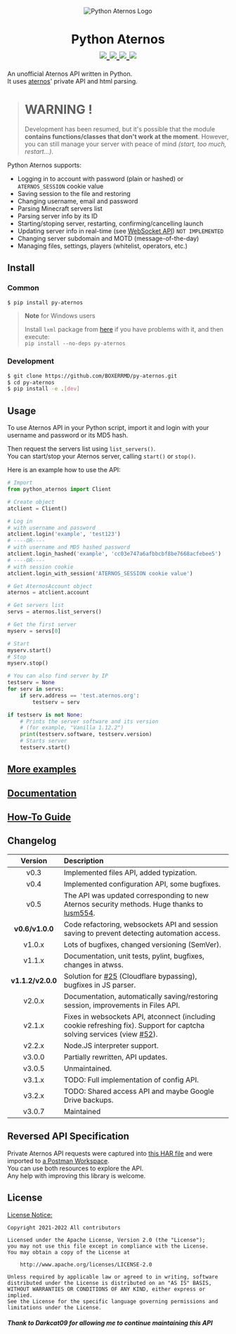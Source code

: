 <div align="center">
    <img src="https://i.ibb.co/3RXcXJ1/aternos-400.png" alt="Python Aternos Logo">
    <h1>
        Python Aternos
        <div>
            <a href="https://pypi.org/project/python-aternos/">
                <img src="https://img.shields.io/pypi/v/python-aternos">
            </a>
            <a href="https://www.apache.org/licenses/LICENSE-2.0.html">
                <img src="https://img.shields.io/pypi/l/python-aternos">
            </a>
            <a href="https://github.com/DarkCat09/python-aternos/commits">
                <img src="https://img.shields.io/github/last-commit/DarkCat09/python-aternos">
            </a>
            <a href="https://github.com/DarkCat09/python-aternos/issues">
                <img src="https://img.shields.io/github/issues/DarkCat09/python-aternos">
            </a>
        </div>
    </h1>
</div>

An unofficial Aternos API written in Python.  
It uses [aternos](https://aternos.org/)' private API and html parsing.

> # WARNING !
> Development has been resumed, but it's possible that the module **contains functions/classes that don't work at the moment**. 
> However, you can still manage your server with peace of mind *(start, too much, restart...)*.

Python Aternos supports:

 - Logging in to account with password (plain or hashed) or `ATERNOS_SESSION` cookie value
 - Saving session to the file and restoring
 - Changing username, email and password
 - Parsing Minecraft servers list
 - Parsing server info by its ID
 - Starting/stoping server, restarting, confirming/cancelling launch
 - Updating server info in real-time (see [WebSocket API](https://python-aternos.codeberg.page/howto/websocket)) `NOT IMPLEMENTED`
 - Changing server subdomain and MOTD (message-of-the-day)
 - Managing files, settings, players (whitelist, operators, etc.)

## Install

### Common
```bash
$ pip install py-aternos
```
> **Note** for Windows users
>
> Install `lxml` package from [here](https://www.lfd.uci.edu/~gohlke/pythonlibs/#lxml)
> if you have problems with it, and then execute:  
> `pip install --no-deps py-aternos`

### Development
```bash
$ git clone https://github.com/BOXERRMD/py-aternos.git
$ cd py-aternos
$ pip install -e .[dev]
```

## Usage
To use Aternos API in your Python script, import it
and login with your username and password or its MD5 hash.

Then request the servers list using `list_servers()`.  
You can start/stop your Aternos server, calling `start()` or `stop()`.

Here is an example how to use the API:
```python
# Import
from python_aternos import Client

# Create object
atclient = Client()

# Log in
# with username and password
atclient.login('example', 'test123')
# ----OR----
# with username and MD5 hashed password
atclient.login_hashed('example', 'cc03e747a6afbbcbf8be7668acfebee5')
# ----OR----
# with session cookie
atclient.login_with_session('ATERNOS_SESSION cookie value')

# Get AternosAccount object
aternos = atclient.account

# Get servers list
servs = aternos.list_servers()

# Get the first server
myserv = servs[0]

# Start
myserv.start()
# Stop
myserv.stop()

# You can also find server by IP
testserv = None
for serv in servs:
    if serv.address == 'test.aternos.org':
        testserv = serv

if testserv is not None:
    # Prints the server software and its version
    # (for example, "Vanilla 1.12.2")
    print(testserv.software, testserv.version)
    # Starts server
    testserv.start()
```

## [More examples](https://github.com/DarkCat09/python-aternos/tree/main/examples)

## [Documentation](https://python-aternos.codeberg.page)

## [How-To Guide](https://python-aternos.codeberg.page/howto/auth)

## Changelog
|      Version      | Description                                                                                                                                                                     |
|:-----------------:|:--------------------------------------------------------------------------------------------------------------------------------------------------------------------------------|
|       v0.3        | Implemented files API, added typization.                                                                                                                                        |
|       v0.4        | Implemented configuration API, some bugfixes.                                                                                                                                   |
|       v0.5        | The API was updated corresponding to new Aternos security methods. Huge thanks to [lusm554](https://github.com/lusm554).                                                        |
|  **v0.6/v1.0.0**  | Code refactoring, websockets API and session saving to prevent detecting automation access.                                                                                     |
|      v1.0.x       | Lots of bugfixes, changed versioning (SemVer).                                                                                                                                  |
|      v1.1.x       | Documentation, unit tests, pylint, bugfixes, changes in atwss.                                                                                                                  |
| **v1.1.2/v2.0.0** | Solution for [#25](https://github.com/DarkCat09/python-aternos/issues/25) (Cloudflare bypassing), bugfixes in JS parser.                                                        |
|      v2.0.x       | Documentation, automatically saving/restoring session, improvements in Files API.                                                                                               |
|      v2.1.x       | Fixes in websockets API, atconnect (including cookie refreshing fix). Support for captcha solving services (view [#52](https://github.com/DarkCat09/python-aternos/issues/52)). |
|      v2.2.x       | Node.JS interpreter support.                                                                                                                                                    |
|      v3.0.0       | Partially rewritten, API updates.                                                                                                                                               |
|      v3.0.5       | Unmaintained.                                                                                                                                                                   |
|      v3.1.x       | TODO: Full implementation of config API.                                                                                                                                        |
|      v3.2.x       | TODO: Shared access API and maybe Google Drive backups.                                                                                                                         |
|      v3.0.7       | Maintained                                                                                                                                                                      |

## Reversed API Specification
Private Aternos API requests were captured into
[this HAR file](https://github.com/DarkCat09/python-aternos/blob/main/aternos.har)
and were imported to
[a Postman Workspace](https://www.postman.com/darkcat09/workspace/aternos-api).  
You can use both resources to explore the API.  
Any help with improving this library is welcome.

## License
[License Notice:](https://github.com/DarkCat09/python-aternos/blob/main/NOTICE)
```
Copyright 2021-2022 All contributors

Licensed under the Apache License, Version 2.0 (the "License");
you may not use this file except in compliance with the License.
You may obtain a copy of the License at

    http://www.apache.org/licenses/LICENSE-2.0

Unless required by applicable law or agreed to in writing, software
distributed under the License is distributed on an "AS IS" BASIS,
WITHOUT WARRANTIES OR CONDITIONS OF ANY KIND, either express or implied.
See the License for the specific language governing permissions and
limitations under the License.
```

#### *Thank to **Darkcat09** for allowing me to continue maintaining this API*


